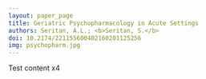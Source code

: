 ```yaml
---
layout: paper_page
title: Geriatric Psychopharmacology in Acute Settings
authors: Seritan, A.L.; <b>Seritan, S.</b>
doi: 10.2174/221155600402160201125256
img: psychopharm.jpg
---
```

Test content x4